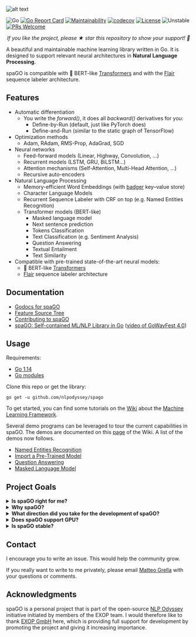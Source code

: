 ![alt text](https://github.com/nlpodyssey/spago/blob/main/assets/spago_logo.png)

![Go](https://github.com/nlpodyssey/spago/workflows/Go/badge.svg?branch=master)
[![Go Report Card](https://goreportcard.com/badge/github.com/nlpodyssey/spago)](https://goreportcard.com/report/github.com/nlpodyssey/spago)
[![Maintainability](https://api.codeclimate.com/v1/badges/be7350d3eb1a6a8aa503/maintainability)](https://codeclimate.com/github/nlpodyssey/spago/maintainability)
[![codecov](https://codecov.io/gh/nlpodyssey/spago/branch/main/graph/badge.svg)](https://codecov.io/gh/nlpodyssey/spago)
[![License](https://img.shields.io/badge/License-BSD%202--Clause-orange.svg)](https://opensource.org/licenses/BSD-2-Clause)
![Unstable](https://github.com/nlpodyssey/spago/blob/main/assets/stability-unstable-yellow.svg)
[![PRs Welcome](https://img.shields.io/badge/PRs-welcome-brightgreen.svg?style=flat-square)](http://makeapullrequest.com)

<p align="center"><i>If you like the project, please ★ star this repository to show your support! 🤩</i></p>

A beautiful and maintainable machine learning library written in Go. It is designed to support relevant neural architectures in **Natural Language Processing**.

spaGO is compatible with 🤗 BERT-like [Transformers](https://github.com/huggingface/transformers) and with the [Flair](https://github.com/flairNLP/flair) sequence labeler architecture. 

## Features

* Automatic differentiation
    - You write the *forward()*, it does all *backward()* derivatives for you:
        -   Define-by-Run (default, just like PyTorch does)
        -   Define-and-Run (similar to the static graph of TensorFlow)
* Optimization methods
    - Adam, RAdam, RMS-Prop, AdaGrad, SGD
* Neural networks
    -   Feed-forward models (Linear, Highway, Convolution, ...)
    -   Recurrent models (LSTM, GRU, BiLSTM...)
    -   Attention mechanisms (Self-Attention, Multi-Head Attention, ...)
    -   Recursive auto-encoders
* Natural Language Processing
    -   Memory-efficient Word Embeddings (with [badger](https://github.com/dgraph-io/badger) key–value store)
    -   Character Language Models
    -   Recurrent Sequence Labeler with CRF on top (e.g. Named Entities Recognition)
    -   Transformer models (BERT-like)
        -   Masked language model
        -   Next sentence prediction
        -   Tokens Classification
        -   Text Classification (e.g. Sentiment Analysis)
        -   Question Answering
        -   Textual Entailment
        -   Text Similarity
* Compatible with pre-trained state-of-the-art neural models:
    - 🤗 BERT-like [Transformers](https://github.com/huggingface/transformers)
    - [Flair](https://github.com/flairNLP/flair) sequence labeler architecture

## Documentation

* [Godocs for spaGO](https://pkg.go.dev/mod/github.com/nlpodyssey/spago)
* [Feature Source Tree](https://github.com/nlpodyssey/spago/wiki/Feature-Source-Tree)
* [Contributing to spaGO](CONTRIBUTING.md)
* [spaGO: Self-contained ML/NLP Library in Go](https://www.slideshare.net/MatteoGrella/spago-a-selfcontained-ml-nlp-library-in-go) ([video of GoWayFest 4.0](https://www.youtube.com/watch?v=wE3CQU4G2fk))

## Usage

Requirements:

* [Go 1.14](https://golang.org/dl/)
* [Go modules](https://blog.golang.org/using-go-modules)

Clone this repo or get the library:

```console
go get -u github.com/nlpodyssey/spago
```

To get started, you can find some tutorials on the [Wiki](https://github.com/nlpodyssey/spago/wiki) about the [Machine Learning Framework](https://github.com/nlpodyssey/spago/wiki/Machine-Learning-Framework).

Several demo programs can be leveraged to tour the current capabilities in spaGO. The demos are documented on this [page](https://github.com/nlpodyssey/spago/wiki/Demos) of the Wiki. A list of the demos now follows.

* [Named Entities Recognition](https://github.com/nlpodyssey/spago/wiki/Demos#named-entities-recognition-demo)
* [Import a Pre-Trained Model](https://github.com/nlpodyssey/spago/wiki/Demos#import-a-pre-trained-model-demo)
* [Question Answering](https://github.com/nlpodyssey/spago/wiki/Demos#question-answering-demo)
* [Masked Language Model](https://github.com/nlpodyssey/spago/wiki/Demos#masked-language-model-demo)

## Project Goals

<details><summary><b>Is spaGO right for me?</b></summary>
<p>

Are you looking for a highly optimized, scalable, battle-tested, production-ready machine-learning/NLP framework? Are you also a Python lover and enjoy manipulating tensors? If yes, you won't find much to your satisfaction here.

[PyTorch](https://pytorch.org/) plus the wonders of the friends of [Hugging Face](https://github.com/huggingface) is the answer you seek!

If instead you prefer statically typed, compiled programming language, and a **simpler yet well-structured** machine-learning framework almost ready to use is what you need, then you are in the right place!

The idea is that you could have written spaGO. Most of it, from the computational graph to the [LSTM](https://github.com/nlpodyssey/spago/blob/main/pkg/ml/nn/rec/lstm/lstm.go#L182) is straightforward Go code :)
</p>
</details>

<details><summary><b>Why spaGO?</b></summary>
<p>

I've been writing more or less the same software for almost 20 years. I guess it's my way of learning a new language. Now it's Go's turn, and spaGO is the result of a few days of pure fun!

Let me explain a little further. It's not precisely the very same software I've been writing now for 20 years: I've been working in the NLP for this long, experimenting with different approaches and techniques, and therefore software of the same field. 
I've always felt satisfied to limit the use of third-party dependencies, writing firsthand the algorithms that interest me most. 
So, I took the opportunity to speed up my understanding of the deep learning techniques and methodologies underlying cutting-edge NLP results, implementing them almost from scratch in straightforward Go code.
I'm aware that [reinventing the wheel](https://en.wikipedia.org/wiki/Reinventing_the_wheel#Related_phrases) is an anti-pattern; nevertheless, I wanted to build something with my own concepts in my own (italian) style: that's the way I learn best, and it could be your best chance to understand what's going on under the hood of the artificial intelligence :)

When I start programming in a new language, I usually do not know much of it. I often combine the techniques I have acquired by writing in other languages and other paradigms, so some choices may not be the most idiomatic... but who cares, right? 

It's with this approach that I jumped on Go and created spaGo: a work in progress, (hopefully) understandable, easy to use library for machine learning and natural language processing.
</p>
</details>

<details><summary><b>What direction did you take for the development of spaGO?</b></summary>
<p>

I started spaGO to deepen first-hand the mechanisms underlying a machine learning framework. In doing this, I thought it was an excellent opportunity to set up the library so to enable the use and understanding of such algorithms to non-experts as well. 

In my experience, the first barrier to (deep) machine learning for developers who do not enjoy mathematics, at least not too much, is getting familiar with the use of tensors rather than understanding neural architecture. Well, in spaGO, we only use well-known 2D Matrices, by which we can represent vectors and scalars too. That's all we need (performance aside). You won't lose sleep anymore by watching tensor axes to figure out how to do math operations. 

Since it's a counter-trend decision, let me argue some more. It happened a few times that friends and colleagues, who are super cool full-stack developers, tried to understand the NLP algorithms I was programming in PyTorch. Sometimes they gave up just because "the forward() method doesn't look like the usual code" to them. 

Honestly, I don't find it hard to believe that by combining Python's dynamism with the versatility of tensors, the flow of a program can become hard to digest. It is undoubtedly essential to devote a good time reading the documentation, which may not be immediately available. Hence, you find yourself forced to inspect the content of the variables at runtime with your favorite IDE (PyCharm, of course). It happens in general, but I believe in machine learning in particular.

In other words, I wanted to limit as much as possible the use of tensors larger than two dimensions, preferring the use of built-in types such as slices and maps. For example, batches are explicit as slices of nodes, not part of the same forward() computation. Too much detail here, sorry. At the end, I guess we do gain static code analysis this way, by shifting the focus from the tensor operations back to traditional control-flows. Of course, the type checker still can't verify the correct shapes of matrices and the like. That still requires runtime panics etc. I agree that it is hard to see where to draw the line, but so far, I'm pretty happy with my decision.
</p>
</details>

<details><summary><b>Does spaGO support GPU?</b></summary>
<p>

Sadly, not using tensors, spaGO is not GPU or TPU friendly by design. You bet, I'm going to do some experiments integrating CUDA, but I can already tell you that I will not reach satisfactory levels.

In spaGO, using slices of (slices of) matrices, we have to "loop" often to do mathematical operations, whereas they are performed in one go using tensors. Any time your code has a loop that is not GPU or TPU friendly.  

Mainstream machine-learning tensor-based frameworks such as PyTorch and TensorFlow, the first thing they want to do, is to convert whatever you're doing into a big matrix multiplication problem, which is where the GPU does its best. Yeah, that's an overstatement, but not so far from reality. Storing all data in tensors and applying batched operations to them is the way to go for hardware acceleration. On GPU, it's a must, and even on CPU, that could give a 10x speedup or more with cache-aware BLAS libraries.

Beyond that, I think there's a lot of basic design improvements that would be necessary before spaGO could fit for mainstream use. Many boilerplates could go away using reflection, or more simply by careful engineering. It's perfectly normal; the more I program in Go, the more I would review some choices.
</p>
</details>

<details><summary><b>Is spaGO stable?</b></summary>
<p>

We're not at a v1.0.0 yet, so spaGO is currently an experimental work-in-progress. 
It's pretty easy to get your hands on through, so you might want to use it in your real applications. Early adopters may make use of it for production use today as long as they understand and accept that spaGO is not fully tested and that APIs will change (maybe extensively).

If you're wondering, I haven't used spaGO in production yet, but I plan to do the first integration tests soon.

</p>
</details>

## Contact

I encourage you to write an issue. This would help the community grow.

If you really want to write to me privately, please email [Matteo Grella](mailto:matteogrella@gmail.com) with your questions or comments.

## Acknowledgments

spaGO is a personal project that is part of the open-source [NLP Odyssey](https://github.com/nlpodyssey) initiative initiated by members of the EXOP team. I would therefore like to thank [EXOP GmbH](https://www.exop-group.com/en/) here, which is providing full support for development by promoting the project and giving it increasing importance.
